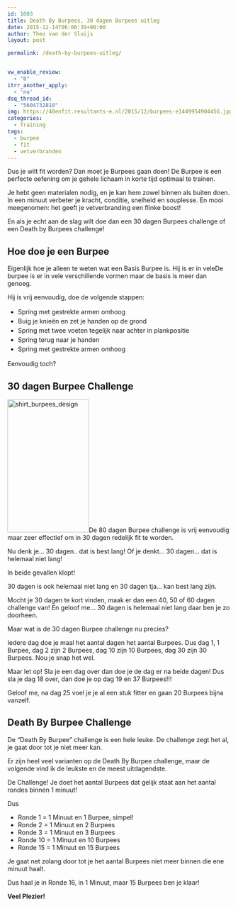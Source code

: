 ```yaml
---
id: 1003
title: Death By Burpees, 30 dagen Burpees uitleg
date: 2015-12-14T06:00:39+00:00
author: Theo van der Sluijs
layout: post

permalink: /death-by-burpees-uitleg/


vw_enable_review:
  - "0"
itrr_another_apply:
  - 'no'
dsq_thread_id:
  - "5604732810"
img: https://40enfit.resultants-e.nl/2015/12/burpees-e1449954904456.jpg
categories:
  - Training
tags:
  - burpee
  - fit
  - vetverbranden
---
```

Dus je wilt fit worden? Dan moet je Burpees gaan doen! De Burpee is een perfecte oefening om je gehele lichaam in korte tijd optimaal te trainen.

Je hebt geen materialen nodig, en je kan hem zowel binnen als buiten doen. In een minuut verbeter je kracht, conditie, snelheid en souplesse. En mooi meegenomen: het geeft je vetverbranding een flinke boost!

En als je echt aan de slag wilt doe dan een 30 dagen Burpees challenge of een Death by Burpees challenge!<!--more-->

## Hoe doe je een Burpee

Eigenlijk hoe je alleen te weten wat een Basis Burpee is. Hij is er in veleDe burpee is er in vele verschillende vormen maar de basis is meer dan genoeg.

Hij is vrij eenvoudig, doe de volgende stappen:

  * <span style="line-height: 1.5;">Spring met gestrekte armen omhoog</span>
  * <span style="line-height: 1.5;">Buig je knieën en zet je handen op de grond</span>
  * <span style="line-height: 1.5;">Spring met twee voeten tegelijk naar achter in plankpositie</span>
  * <span style="line-height: 1.5;">Spring terug naar je handen</span>
  * <span style="line-height: 1.5;">Spring met gestrekte armen omhoog</span>



Eenvoudig toch?

## 30 dagen Burpee Challenge

<img class="alignleft size-medium wp-image-1005" src="https://40enfit.resultants-e.nl/2015/12/shirt_burpees_design-184x300.png" alt="shirt_burpees_design" width="184" height="300" srcset="https://40enfit.resultants-e.nl/2015/12/shirt_burpees_design-184x300.png 184w, https://40enfit.resultants-e.nl/2015/12/shirt_burpees_design-629x1024.png 629w, https://40enfit.resultants-e.nl/2015/12/shirt_burpees_design.png 737w" sizes="(max-width: 184px) 100vw, 184px" />De 80 dagen Burpee challenge is vrij eenvoudig maar zeer effectief om in 30 dagen redelijk fit te worden.

Nu denk je&#8230; 30 dagen.. dat is best lang! Of je denkt&#8230; 30 dagen&#8230; dat is helemaal niet lang!

In beide gevallen klopt!

30 dagen is ook helemaal niet lang en 30 dagen tja&#8230; kan best lang zijn.

Mocht je 30 dagen te kort vinden, maak er dan een 40, 50 of 60 dagen challenge van! En geloof me&#8230; 30 dagen is helemaal niet lang daar ben je zo doorheen.

Maar wat is de 30 dagen Burpee challenge nu precies?

Iedere dag doe je maal het aantal dagen het aantal Burpees. Dus dag 1, 1 Burpee, dag 2 zijn 2 Burpees, dag 10 zijn 10 Burpees, dag 30 zijn 30 Burpees. Nou je snap het wel.

Maar let op! Sla je een dag over dan doe je de dag er na beide dagen! Dus sla je dag 18 over, dan doe je op dag 19 en 37 Burpees!!!

Geloof me, na dag 25 voel je je al een stuk fitter en gaan 20 Burpees bijna vanzelf.

## Death By Burpee Challenge

De &#8220;Death By Burpee&#8221; challenge is een hele leuke. De challenge zegt het al, je gaat door tot je niet meer kan.

Er zijn heel veel varianten op de Death By Burpee challenge, maar de volgende vind ik de leukste en de meest uitdagendste.

De Challenge! Je doet het aantal Burpees dat gelijk staat aan het aantal rondes binnen 1 minuut!

Dus

  * Ronde 1 = 1 Minuut en 1 Burpee, simpel!
  * Ronde 2 = 1 Minuut en 2 Burpees
  * Ronde 3 = 1 Minuut en 3 Burpees
  * Ronde 10 = 1 Minuut en 10 Burpees
  * Ronde 15 = 1 Minuut en 15 Burpees

Je gaat net zolang door tot je het aantal Burpees niet meer binnen die ene minuut haalt.

Dus haal je in Ronde 16, in 1 Minuut, maar 15 Burpees ben je klaar!

**Veel Plezier!**
